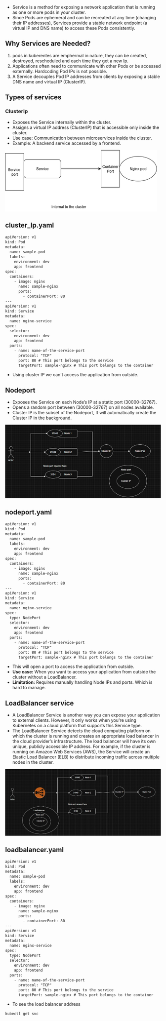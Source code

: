 * Service is a method for exposing a network application that is running as one or more pods in your cluster.
* Since Pods are ephemeral and can be recreated at any time (changing their IP addresses), Services provide a stable network endpoint (a virtual IP and DNS name) to access these Pods consistently.

## Why Services are Needed?
1) pods in kuberentes are emphermal in nature, they can be created, destroyed, rescheduled and each time they get a new Ip.
2) Applications often need to communicate with other Pods or be accessed externally. Hardcoding Pod IPs is not possible.
3) A Service decouples Pod IP addresses from clients by exposing a stable DNS name and virtual IP (ClusterIP).

## Types of services
### ClusterIp
* Exposes the Service internally within the cluster.
* Assigns a virtual IP address (ClusterIP) that is accessible only inside the cluster.
* Use case: Communication between microservices inside the cluster.
* Example: A backend service accessed by a frontend.

![Cluster_Ip](clusterIP.png)

## cluster_Ip.yaml

```
apiVersion: v1
kind: Pod
metadata:
  name: sample-pod
  labels:
    environment: dev
    app: frontend
spec:
  containers:
    - image: nginx
      name: sample-nginx
      ports:
        - containerPort: 80
---
apiVersion: v1
kind: Service
metadata:
  name: nginx-service
spec:
  selector:
    environment: dev
    app: frontend
  ports:
    - name: name-of-the-service-port
      protocol: "TCP"
      port: 80 # This port belongs to the service
      targetPort: sample-nginx # This port belongs to the container
```
* Using cluster IP we can't access the application from outside.

## Nodeport

* Exposes the Service on each Node’s IP at a static port (30000–32767).
* Opens a random port between (30000-32767) on all nodes available.
* Cluster IP is the subset of the Nodeport, It will automatically create the Cluster IP in the background.

![node-port](node_port.jpg)

## nodeport.yaml

```
apiVersion: v1
kind: Pod
metadata:
  name: sample-pod
  labels:
    environment: dev
    app: frontend
spec:
  containers:
    - image: nginx
      name: sample-nginx
      ports:
        - containerPort: 80
---
apiVersion: v1
kind: Service
metadata:
  name: nginx-service
spec:
  type: NodePort
  selector:
    environment: dev
    app: frontend
  ports:
    - name: name-of-the-service-port
      protocol: "TCP"
      port: 80 # This port belongs to the service
      targetPort: sample-nginx # This port belongs to the container
```
* This will open a port to access the application from outside.
* **Use case:** When you want to access your application from outside the cluster without a LoadBalancer.
* **Limitation:** Requires manually handling Node IPs and ports. Which is hard to manage.

## LoadBalancer service
* A LoadBalancer Service is another way you can expose your application to external clients. However, it only works when you're using Kubernetes on a cloud platform that supports this Service type.
* The LoadBalancer Service detects the cloud computing platform on which the cluster is running and creates an appropriate load balancer in the cloud provider’s infrastructure. The load balancer will have its own unique, publicly accessible IP address. For example, if the cluster is running on Amazon Web Services (AWS), the Service will create an Elastic Load Balancer (ELB) to distribute incoming traffic across multiple nodes in the cluster.

![Load_balancer](Load_balancer.jpg)

## loadbalancer.yaml

```
apiVersion: v1
kind: Pod
metadata:
  name: sample-pod
  labels:
    environment: dev
    app: frontend
spec:
  containers:
    - image: nginx
      name: sample-nginx
      ports:
        - containerPort: 80
---
apiVersion: v1
kind: Service
metadata:
  name: nginx-service
spec:
  type: NodePort
  selector:
    environment: dev
    app: frontend
  ports:
    - name: name-of-the-service-port
      protocol: "TCP"
      port: 80 # This port belongs to the service
      targetPort: sample-nginx # This port belongs to the container
```
* To see the load balancer address
 ```
 kubectl get svc
 ```
